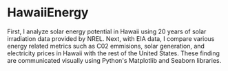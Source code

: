 # HawaiiEnergy
First, I analyze solar energy potential in Hawaii using 20 years of solar irradiation data provided by NREL. Next, with EIA 
data, I compare various energy related metrics such as C02 emmisions, solar generation, and electricity prices in Hawaii 
with the rest of the United States. These finding are communicated visually using Python's Matplotlib and Seaborn libraries. 
